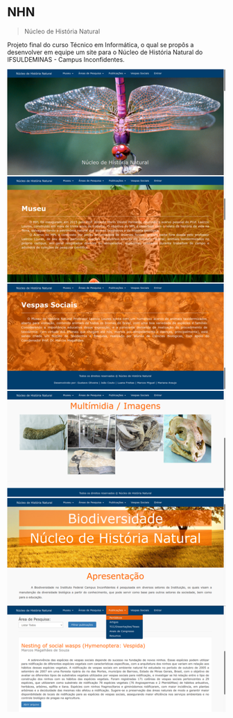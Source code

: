 # NHN
> Núcleo de História Natural

Projeto final do curso Técnico em Informática, o qual se propôs a desenvolver em equipe um site para o Núcleo de História Natural do IFSULDEMINAS - Campus Inconfidentes.

![Home](https://github.com/luanacassiaf/NHN/blob/main/imagens_readme/home.png)
![Home](https://github.com/luanacassiaf/NHN/blob/main/imagens_readme/home_museu.png)
![Home](https://github.com/luanacassiaf/NHN/blob/main/imagens_readme/home_vespas.png)
![Museu](https://github.com/luanacassiaf/NHN/blob/main/imagens_readme/museu_multimidia_imagens.png)
![Áreas de Pesquisa](https://github.com/luanacassiaf/NHN/blob/main/imagens_readme/areas_biodiversidade.png)
![Publicações](https://github.com/luanacassiaf/NHN/blob/main/imagens_readme/publicacoes_periodicos.png)

